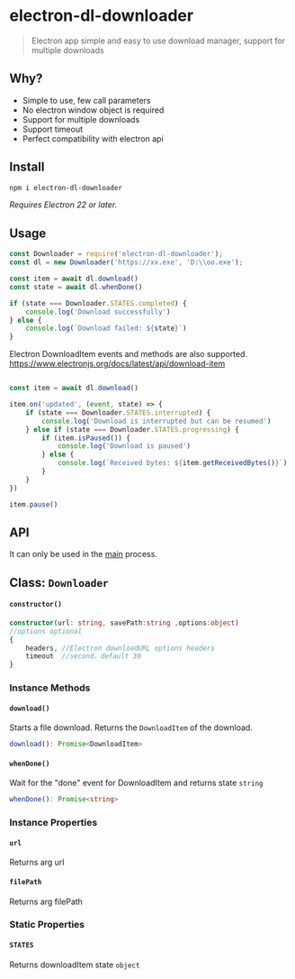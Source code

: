 # electron-dl-downloader

> Electron app simple and easy to use download manager, support for multiple downloads

## Why?

- Simple to use, few call parameters
- No electron window object is required
- Support for multiple downloads
- Support timeout
- Perfect compatibility with electron api

## Install

```sh
npm i electron-dl-downloader
```

*Requires Electron 22 or later.*

## Usage

```js
const Downloader = require('electron-dl-downloader');
const dl = new Downloader('https://xx.exe', 'D:\\oo.exe');
```

```js
const item = await dl.download()
const state = await dl.whenDone()

if (state === Downloader.STATES.completed) {
    console.log('Download successfully')
} else {
    console.log(`Download failed: ${state}`)
}
```
Electron DownloadItem events and methods are also supported.\
https://www.electronjs.org/docs/latest/api/download-item
```js

const item = await dl.download()

item.on('updated', (event, state) => {
    if (state === Downloader.STATES.interrupted) {
        console.log('Download is interrupted but can be resumed')
    } else if (state === Downloader.STATES.progressing) {
        if (item.isPaused()) {
            console.log('Download is paused')
        } else {
            console.log(`Received bytes: ${item.getReceivedBytes()}`)
        }
    }
})

item.pause()
```

## API

It can only be used in the [main](https://electronjs.org/docs/glossary/#main-process) process.

## Class: `Downloader`


#### `constructor()`

``` typescript
constructor(url: string, savePath:string ,options:object)
//options optional
{
    headers, //Electron downloadURL options headers
    timeout  //second，default 30
}
```

### Instance Methods

#### `download()`
Starts a file download. Returns the `DownloadItem` of the download.
```typescript
download(): Promise<DownloadItem>
```

#### `whenDone()`
Wait for the "done" event for DownloadItem and returns state `string`
```typescript
whenDone(): Promise<string>
```

### Instance Properties

#### `url` 
Returns arg url

#### `filePath`
Returns arg filePath

### Static Properties

#### `STATES`
Returns downloadItem state `object`